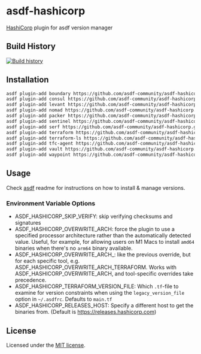 # asdf-hashicorp

[HashiCorp](https://www.hashicorp.com) plugin for asdf version manager

## Build History

[![Build history](https://buildstats.info/github/chart/asdf-community/asdf-hashicorp?branch=master)](https://github.com/asdf-community/asdf-hashicorp/actions)

## Installation

```bash
asdf plugin-add boundary https://github.com/asdf-community/asdf-hashicorp.git
asdf plugin-add consul https://github.com/asdf-community/asdf-hashicorp.git
asdf plugin-add levant https://github.com/asdf-community/asdf-hashicorp.git
asdf plugin-add nomad https://github.com/asdf-community/asdf-hashicorp.git
asdf plugin-add packer https://github.com/asdf-community/asdf-hashicorp.git
asdf plugin-add sentinel https://github.com/asdf-community/asdf-hashicorp.git
asdf plugin-add serf https://github.com/asdf-community/asdf-hashicorp.git
asdf plugin-add terraform https://github.com/asdf-community/asdf-hashicorp.git
asdf plugin-add terraform-ls https://github.com/asdf-community/asdf-hashicorp.git
asdf plugin-add tfc-agent https://github.com/asdf-community/asdf-hashicorp.git
asdf plugin-add vault https://github.com/asdf-community/asdf-hashicorp.git
asdf plugin-add waypoint https://github.com/asdf-community/asdf-hashicorp.git
```

## Usage

Check [asdf](https://github.com/asdf-vm/asdf) readme for instructions on how to
install & manage versions.

### Environment Variable Options
- ASDF_HASHICORP_SKIP_VERIFY: skip verifying checksums and signatures
- ASDF_HASHICORP_OVERWRITE_ARCH: force the plugin to use a specified processor architecture rather than the automatically detected value. Useful, for example, for allowing users on M1 Macs to install `amd64` binaries when there's no `arm64` binary available.
- ASDF_HASHICORP_OVERWRITE_ARCH_<specific tool>: like the previous override, but for each specific tool, e.g. ASDF_HASHICORP_OVERWRITE_ARCH_TERRAFORM. Works with ASDF_HASHICORP_OVERWRITE_ARCH, and tool-specific overrides take precedence.
- ASDF_HASHICORP_TERRAFORM_VERSION_FILE: Which `.tf`-file to examine for version constraints when using the `legacy_version_file` option in `~/.asdfrc`. Defaults to `main.tf`
- ASDF_HASHICORP_RELEASES_HOST: Specify a different host to get the binaries from. (Default is https://releases.hashicorp.com)

## License

Licensed under the
[MIT license](https://github.com/asdf-community/asdf-hashicorp/blob/master/LICENSE).
